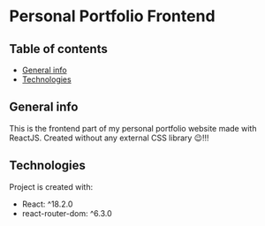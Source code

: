 # Personal Portfolio Frontend

## Table of contents
* [General info](#general-info)
* [Technologies](#technologies)

## General info
This is the frontend part of my personal portfolio website made with ReactJS.
Created without any external CSS library 😉!!!
	
## Technologies
Project is created with:
* React: ^18.2.0
* react-router-dom: ^6.3.0